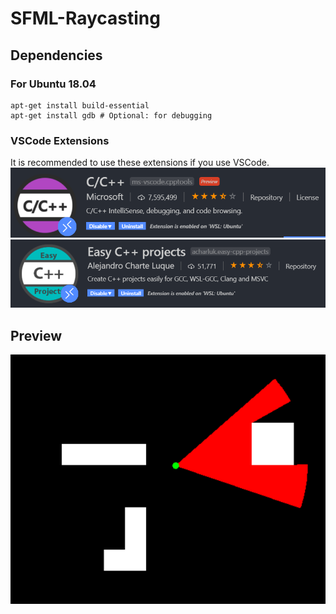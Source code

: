 
# SFML-Raycasting

## Dependencies
### For Ubuntu 18.04
    apt-get install build-essential
    apt-get install gdb # Optional: for debugging

### VSCode Extensions
It is recommended to use these extensions if you use VSCode.
![C++ Extension](./assets/ext.png)
![Easy CPP Projects Extension](./assets/ext2.png)

## Preview
![Preview 1](./assets/preview.png)